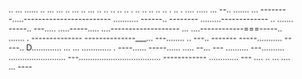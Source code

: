 .. ... ...... .. ... ... .. ... .. ... .. .. .. .. .. . .. .. .. .. .. . .. . .... 
..... ...
--.. .......
... --------.....------------------------
........... ------.. --------
.........-------------
.. ....... -----.. 
---..... .....-----..... ....-------------------
... ....------------===-----.. ....... . --------------
--------------___... ---........ .. ---.. -------
-----........... -----.. D............. 
... ... ............. . ----...... -----...... ..... --... ---
.......... ---.......... 
......................... 
---.................................... ------------
............. ---
.... 
.. 
... ....    ... ----
